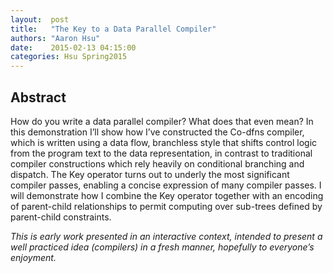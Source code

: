 ```yaml
--- 
layout:  post 
title:   "The Key to a Data Parallel Compiler" 
authors: "Aaron Hsu" 
date:    2015-02-13 04:15:00 
categories: Hsu Spring2015
--- 
```

## Abstract

How do you write a data parallel compiler? What does that even mean? In this
demonstration I’ll show how I’ve constructed the Co-dfns compiler, which is
written using a data flow, branchless style that shifts control logic from the
program text to the data representation, in contrast to traditional compiler
constructions which rely heavily on conditional branching and dispatch. The Key
operator turns out to underly the most significant compiler passes, enabling a
concise expression of many compiler passes. I will demonstrate how I combine the
Key operator together with an encoding of parent-child relationships to permit
computing over sub-trees defined by parent-child constraints.

*This is early work presented in an interactive context, intended to present a well practiced idea (compilers) in a fresh manner, hopefully to everyone’s enjoyment.* 

